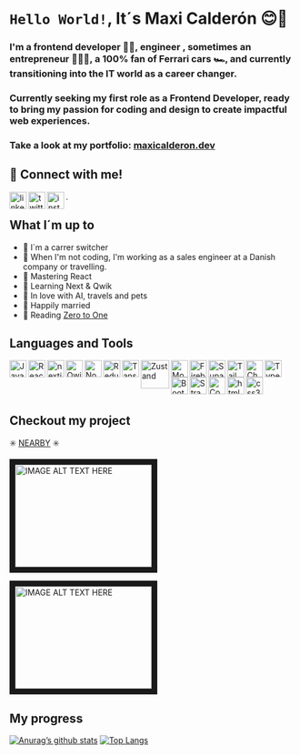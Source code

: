 
# `Hello World!`, It´s Maxi Calderón :blush::wave:

### I'm a frontend developer 👩‍💻, engineer , sometimes an entrepreneur 👷‍♀️📱, a 100% fan of Ferrari cars 🏎️, and currently transitioning into the IT world as a career changer.

### Currently seeking my first role as a Frontend Developer, ready to bring my passion for coding and design to create impactful web experiences.

### Take a look at my portfolio: [maxicalderon.dev](https://maxicalderon.dev)

## :muscle: Connect with me! 

<a href= "https://www.linkedin.com/in/mcalderonbuono/"><img alt="linkedin" width= "30px" align="left" src= "https://upload.wikimedia.org/wikipedia/commons/thumb/c/ca/LinkedIn_logo_initials.png/640px-LinkedIn_logo_initials.png"/></a>
<a href= "https://twitter.com/mcalderonbuono/"><img alt="twitter" width= "30px" align="left" src= "https://i0.wp.com/hipertextual.com/wp-content/uploads/2012/06/twitter-bird-white-on-blue.jpg?fit=300%2C300&ssl=1"/></a>
<a href= "https://www.instagram.com/max.calde/"><img alt="instagram" width= "30px" align="left" src= "https://cdn-icons-png.flaticon.com/128/2111/2111463.png"/></a>.  

## What I´m up to

+ :rocket: I´m a carrer switcher
+ :rocket: When I'm not coding, I'm working as a sales engineer at a Danish company or travelling.
+ :rocket: Mastering React
+ :rocket: Learning Next & Qwik
+ :rocket: In love with AI, travels and pets
+ :rocket: Happily married 
+ :rocket: Reading [Zero to One](https://images-na.ssl-images-amazon.com/images/I/41XuzXCGLlL._SX306_BO1,204,203,200_.jpg)


## Languages and Tools


<img alt="Typescript" width="30px" align="top left" src= "https://github.com/maxiCalderonBuono/maxiCalderonBuono/assets/77062697/0a5d677a-59ac-473f-9dc7-560a39f9b503" />
<img alt="Javascript" width="30px" align="left" src= "https://cdn.icon-icons.com/icons2/2108/PNG/512/javascript_icon_130900.png" />
<img alt="React" width="30px" align="left" src= "https://cdn.icon-icons.com/icons2/2415/PNG/512/react_original_logo_icon_146374.png" />
<img alt="nextjs" width="30px" align="left" src= "https://seeklogo.com/images/N/next-js-icon-logo-EE302D5DBD-seeklogo.com.png"/>
<img alt="Qwik" width="30px" align="left" src= "https://github.com/maxiCalderonBuono/maxiCalderonBuono/assets/77062697/b2d3d9b1-7b0f-4b6c-8d4a-7e0a2713be50" /><img alt="Nodejs" width="30px" align="left" src= "https://github.com/maxiCalderonBuono/maxiCalderonBuono/assets/77062697/4d7bc6be-1235-43cf-95d3-6eca1cdd8a16" /><img alt="Redux" width="30px" align="left" src= "https://github.com/maxiCalderonBuono/maxiCalderonBuono/assets/77062697/b44691af-fd58-40d6-9e1f-83a1857c8e71" /><img alt="Tanstack-Query" width= "30px" align="left" src= "https://vectorwiki.com/images/Skj0l__react-query-icon.svg" />
<img alt="Zustand" width="50px"  align="left" src="https://res.cloudinary.com/practicaldev/image/fetch/s--OTBN-Alb--/c_imagga_scale,f_auto,fl_progressive,h_900,q_auto,w_1600/https://dev-to-uploads.s3.amazonaws.com/i/lftgzwgzy8g2u8vqwso2.png" />
<img alt="MongoDB" width="30px" align="left" src= "https://vectorwiki.com/images/moMgK__mongodb-icon.svg" />
<img alt="Firebase" width="30px" align="left" src= "https://github.com/maxiCalderonBuono/maxiCalderonBuono/assets/77062697/490c4fe2-a2c3-40fb-8011-e8bb7953a016" />
<img alt="Supabase" width="30px" align="left" src= "https://www.vectorlogo.zone/logos/supabase/supabase-icon.svg" />
<img alt="TailwindCSS" width="30px" align="left" src= "https://github.com/maxiCalderonBuono/maxiCalderonBuono/assets/77062697/6238e949-fb87-48c5-9826-9364f5bccb27" />
<img alt="ChakraUI" width="30px" align="left" src= "https://img.icons8.com/?size=512&id=r9QJ0VFFrn7T&format=png" />
<img alt="Bootstrap" width="30px" align="left" src= "https://github.com/maxiCalderonBuono/maxiCalderonBuono/assets/77062697/b88e9aaa-47f2-4665-a022-d1f2753c8a48" />
<img alt="Strapi" width="30px" align="left" src= "https://images.opencollective.com/strapi/3ec3247/logo/256.png" />
<img alt="Contentful" width="30px" align="left" src= "https://static-00.iconduck.com/assets.00/contentful-icon-1814x2048-gzfmzho8.png" />
<img alt="html5" width="30px" align="left" src= "https://cdn-icons-png.flaticon.com/128/1051/1051277.png" />
<img alt="css3" width="30px" align="left" src= "https://cdn-icons-png.flaticon.com/128/732/732190.png" />

<br/>
<br/>
<br/>


## Checkout my project

:eight_spoked_asterisk: [NEARBY](https://www.instagram.com/nearbymza/) :eight_spoked_asterisk:

<a href="http://www.youtube.com/watch?feature=player_embedded&v=XZMlZ50xacY
" target="_blank"><img src="http://img.youtube.com/vi/XZMlZ50xacY/0.jpg" 
alt="IMAGE ALT TEXT HERE" width="240" height="180" border="10" /></a>

<a href="http://www.youtube.com/watch?feature=player_embedded&v=sa1LZT_5Oh8
" target="_blank"><img src="http://img.youtube.com/vi/sa1LZT_5Oh8/0.jpg" 
alt="IMAGE ALT TEXT HERE" width="240" height="180" border="10" /></a>

## My progress

[![Anurag’s github stats](https://github-readme-stats.vercel.app/api?username=maxiCalderonBuono)](https://github.com/maxiCalderonBuono)
[![Top Langs](https://github-readme-stats.vercel.app/api/top-langs/?username=maxiCalderonBuono&layout=compact)](https://github.com/maxiCalderonBuono)

